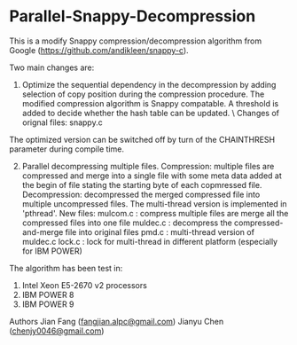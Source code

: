 # Parallel-Snappy-Decompression
This is a modify Snappy compression/decompression algorithm from Google
(https://github.com/andikleen/snappy-c).

Two main changes are:
1) Optimize the sequential dependency in the decompression by adding selection of
copy position during the compression procedure. The modified compression algorithm
is Snappy compatable. A threshold is added to decide whether the hash table can be
updated. \\
Changes of orignal files: snappy.c

The optimized version can be switched off by turn of the CHAINTHRESH parameter during
compile time.

2) Parallel decompressing multiple files.
Compression: multiple files are compressed and merge into a single file with some
meta data added at the begin of file stating the starting byte of each copmressed
file.
Decompression: decompressed the merged compressed file into multiple uncompressed files.
The multi-thread version is implemented in 'pthread'.
New files:
    mulcom.c    : compress multiple files are merge all the compressed files into one file
    muldec.c    : decompress the compressed-and-merge file into original files
    pmd.c       : multi-thread version of muldec.c
    lock.c      : lock for multi-thread in different platform (especially for IBM POWER)

The algorithm has been test in:
1. Intel Xeon E5-2670 v2 processors
2. IBM POWER 8
3. IBM POWER 9

Authors
Jian Fang (fangjian.alpc@gmail.com)
Jianyu Chen (chenjy0046@gmail.com)

